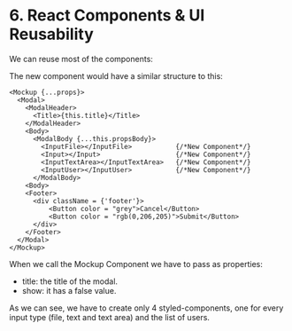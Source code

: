# 6. React Components & UI Reusability

We can reuse most of the components:

The new component would have a similar structure to this:
```
<Mockup {...props}>
  <Modal>
    <ModalHeader>
      <Title>{this.title}</Title>
    </ModalHeader>
    <Body>
      <ModalBody {...this.propsBody}>
        <InputFile></InputFile>           {/*New Component*/}
        <Input></Input>                   {/*New Component*/}
        <InputTextArea></InputTextArea>   {/*New Component*/}
        <InputUser></InputUser>           {/*New Component*/}
      </ModalBody>
    <Body>
    <Footer>
      <div className = {'footer'}>
          <Button color = "grey">Cancel</Button>
          <Button color = "rgb(0,206,205)">Submit</Button>
      </div>
    </Footer>
  </Modal>
</Mockup>
```

When we call the Mockup Component we have to pass as properties:
- title: the title of the modal.
- show: it has a false value.

As we can see, we have to create only 4 styled-components, one for every input type (file, text and text area) and the list of users.

